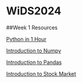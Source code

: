 # WiDS2024

##Week 1 Resources


[Python in 1 Hour](https://www.youtube.com/watch?v=kqtD5dpn9C8)


[Introduction to Numpy](https://www.youtube.com/watch?v=QUT1VHiLmmI)


[Introduction to Pandas](https://www.youtube.com/watch?v=vmEHCJofslg)


[Introduction to Stock Market](https://www.youtube.com/watch?v=yzRP-mA2eiE&list=PLX2SHiKfualH_xMbGM-3zWC47s9gUjGR_)
